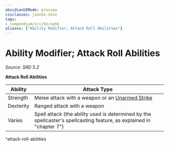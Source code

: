 ```yaml
---
obsidianUIMode: preview
cssclasses: json5e-note
tags:
- compendium/src/5e/xphb
aliases: ["Ability Modifier; Attack Roll Abilities"]
---
```

# Ability Modifier; Attack Roll Abilities
*Source: SRD 5.2* 

**Attack Roll Abilities**

| Ability | Attack Type |
|---------|-------------|
| Strength | Melee attack with a weapon or an [Unarmed Strike](rules/variant-rules/unarmed-strike-xphb.md) |
| Dexterity | Ranged attack with a weapon |
| Varies | Spell attack (the ability used is determined by the spellcaster's spellcasting feature, as explained in "chapter 7") |
^attack-roll-abilities